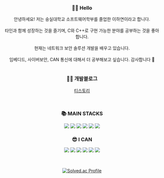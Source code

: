 <div align=center> 

### 🤚🏻 Hello 
<div> 안녕하세요! 저는 숭실대학교 소프트웨어학부를 졸업한 이하연이라고 합니다. </div>
<br>
<div> 타인과 함께 성장하는 것을 즐기며, C와 C++로 구현 가능한 분야를 공부하는 것을 좋아합니다. </div>
<br>
<div> 현재는 네트워크 보안 솔루션 개발을 배우고 있습니다. </div>
<br>
<div> 임베디드, 사이버보안, CAN 통신에 대해서 더 공부해보고 싶습니다. 감사합니다 🤗 </div>

<br>


### ✍🏻 개발블로그
<a href="https://tooyoung.tistory.com">티스토리</a>

<br>

### 📚 MAIN STACKS

<div align=center> 
  <img src="https://img.shields.io/badge/c-007396?style=for-the-badge&logo=c&logoColor=white"> 
  <img src="https://img.shields.io/badge/c++-00599C?style=for-the-badge&logo=c%2B%2B&logoColor=white">
  <img src="https://img.shields.io/badge/python-3776AB?style=for-the-badge&logo=python&logoColor=blue"> 
  <img src="https://img.shields.io/badge/linux-FCC624?style=for-the-badge&logo=linux&logoColor=yellow">
  <img src="https://img.shields.io/badge/github-181717?style=for-the-badge&logo=github&logoColor=white">
  <img src="https://img.shields.io/badge/git-F05032?style=for-the-badge&logo=git&logoColor=white">
  <br>
</div>

### 😎 I CAN
<div>
  <img src="https://img.shields.io/badge/html5-E34F26?style=for-the-badge&logo=html5&logoColor=white"> 
  <img src="https://img.shields.io/badge/css-1572B6?style=for-the-badge&logo=css3&logoColor=white"> 
  <img src="https://img.shields.io/badge/javascript-F7DF1E?style=for-the-badge&logo=javascript&logoColor=black"> 
  <img src="https://img.shields.io/badge/react-61DAFB?style=for-the-badge&logo=react&logoColor=black"> 
  <img src="https://img.shields.io/badge/pug-339AF0?style=for-the-badge&logo=pug&logoColor=white">
  <img src="https://img.shields.io/badge/reactnative-61DAFB?style=for-the-badge&logo=react&logoColor=black"> 
  <br>
</div>

<br>
<br>

<div>
  
[![Solved.ac Profile](http://mazassumnida.wtf/api/v2/generate_badge?boj=papepopepe)](https://solved.ac/papepopepe/)

</div>

</div>
